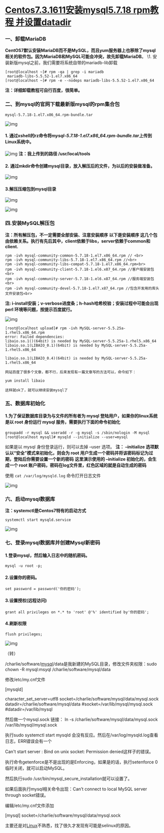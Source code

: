 # [Centos7.3.1611安装mysql5.7.18 rpm教程 并设置datadir](https://www.cnblogs.com/zhangmingcheng/p/7115497.html)



### 一、卸载MariaDB

**CentOS7默认安装MariaDB而不是MySQL，而且yum服务器上也移除了mysql相关的软件包。因为MariaDB和MySQL可能会冲突，故先卸载MariaDB**。 
\1. 安装新版mysql之前，我们需要将系统自带的mariadb-lib卸载

```
[root@localhost ~]# rpm -qa | grep -i mariadb
 mariadb-libs-5.5.52-1.el7.x86_64
[root@localhost ~]# rpm -e --nodeps mariadb-libs-5.5.52-1.el7.x86_64
```

**注：详细卸载教程可自行百度，很简单。**

### 二、到mysql的官网下载最新版mysql的rpm集合包

```
mysql-5.7.18-1.el7.x86_64.rpm-bundle.tar
```

![img](http://i.imgur.com/6dq9mEx.jpg)

#### 1. 通过xshell的rz命令将*mysql-5.7.18-1.el7.x86_64.rpm-bundle.tar*上传到Linux系统中。

![img](http://i.imgur.com/OFpr8v2.jpg) 
**注：我上传到的路径 /usr/local/tools**

#### 2. 通过mkdir命令创建mysql目录，放入解压后的文件，为以后的安装做准备。

![img](http://i.imgur.com/kCMWtf9.jpg)

#### 3.解压压缩包到mysql目录

![img](http://i.imgur.com/HZ5MRip.jpg)

![img](http://i.imgur.com/GyDiOpo.jpg)

### 四.安装MySQL解压包

**注：所有解压包，不一定需要全部安装、注意安装顺序** 
**以下是安装顺序 这几个包由依赖关系。执行有先后其中，client依赖于libs，server依赖于common和client.**

```
rpm -ivh mysql-community-common-5.7.18-1.el7.x86_64.rpm // <br> 
rpm -ivh mysql-community-libs-5.7.18-1.el7.x86_64.rpm //<br>
rpm -ivh mysql-community-libs-compat-5.7.18-1.el7.x86_64.rpm<br>
rpm -ivh mysql-community-client-5.7.18-1.el6.x87_64.rpm //客户端安装包 <br>
rpm -ivh mysql-community-server-5.7.18-1.el6.x87_64.rpm //服务端安装包<br>
rpm -ivh mysql-community-devel-5.7.18-1.el7.x87_64.rpm //包含开发用的库头文件安装包<br>
```

**注: i-install安装；v-verbose进度条；h-hash哈希校验；安装过程中可能会出现 perl 环境等问题，按提示百度就行。**

![img](http://i.imgur.com/RSt2SAW.jpg)



```
[root@localhost upload]# rpm -ivh MySQL-server-5.5.25a-1.rhel5.x86_64.rpm
error: Failed dependencies:
libaio.so.1()(64bit) is needed by MySQL-server-5.5.25a-1.rhel5.x86_64
libaio.so.1(LIBAIO_0.1)(64bit) is needed by MySQL-server-5.5.25a-1.rhel5.x86_64

libaio.so.1(LIBAIO_0.4)(64bit) is needed by MySQL-server-5.5.25a-1.rhel5.x86_64

网站百度了很多个文章，都不行，后来发现有一篇文章写的方法可以，命令如下：

yum install libaio

这样就ok了，就可以继续安装mysql了
```



### 五、数据库初始化

#### 1.为了保证数据库目录为与文件的所有者为 mysql 登陆用户，如果你的linux系统是以 root 身份运行 mysql 服务，需要执行下面的命令初始化

```
groupadd -r mysql && useradd -r -g mysql -s /sbin/nologin -M mysql
[root@localhost mysql]# mysqld --initialize --user=mysql
```

如果是以 mysql 身份登录运行，则可以去掉 –user 选项。
**注： –initialize 选项默认以“安全”模式来初始化，则会为 root 用户生成一个密码并将该密码标记为过期，登陆后你需要设置一个新的密码**
**这里演示使用的 –initialize 初始化的，会生成一个 root 账户密码，密码在log文件里，红色区域的就是自动生成的密码**

使用 `cat /var/log/mysqld.log` 命令打开日志文件

![img](http://i.imgur.com/dWpPS8b.jpg)

### 六、启动mysql数据库

**注：systemctl是Centos7特有的启动方式**

```
systemctl start mysqld.service
```

![img](http://i.imgur.com/NYKSWuj.jpg)

### 七、登录mysql数据库并创建Mysql新密码

#### 1.登录mysql，然后输入日志中的随机密码。

```
mysql -u root -p;
```

#### 2.设置你的密码。

```
set password = password('你的密码');
```

#### 3.设置授权(远程访问)

```
grant all privileges on *.* to 'root' @'%' identified by'你的密码';
```

#### 4.刷新权限

```
flush privileges;
```

![img](http://i.imgur.com/WamZsjq.jpg)

（转）

/charlie/software/[mysql](http://lib.csdn.net/base/mysql)/data是我新建的MySQL目录，修改文件夹权限：sudo chown -R mysql:msyql /charlie/software/mysql/data

修改/etc/my.cnf文件

[mysqld]

character_set_server=utf8
socket=/charlie/software/mysql/data/mysql.sock
datadir=/charlie/software/mysql/data
\#socket=/var/lib/mysql/mysql.sock
\#datadir=/var/lib/mysql

 

然后做一个mysql.sock 链接：
ln -s /charlie/software/mysql/data/mysql.sock /var/lib/mysql/mysql.sock

执行sudo systemctl start mysqld 会没有反应。然后在/var/log/mysqld.log查看日志，ERR错误会有一个

Can't start server : Bind on unix socket: Permission denied这样子的错误。

执行命令getenforce是不是出现的是Enforcing，如果是的话，执行setenforce 0 临时关闭，就可以启动MySQL。

然后执行sudo /usr/bin/mysql_secure_installation就可以设置了。

如果后面执行mysql相关命令出现：Can’t connect to local MySQL server through socket错误。

编辑/etc/my.cnf文件添加

 [mysql]
socket=/charlie/software/mysql/data/mysql.sock

主要还是对[Linux](http://lib.csdn.net/base/linux)不熟悉，找了很久才发现有可能是selinux的原因。

 

 